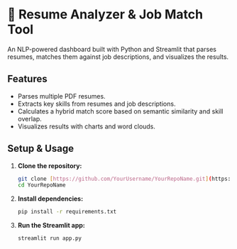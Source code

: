 # 📄 Resume Analyzer & Job Match Tool

An NLP-powered dashboard built with Python and Streamlit that parses resumes, matches them against job descriptions, and visualizes the results.

## Features

- Parses multiple PDF resumes.
- Extracts key skills from resumes and job descriptions.
- Calculates a hybrid match score based on semantic similarity and skill overlap.
- Visualizes results with charts and word clouds.

## Setup & Usage

1.  **Clone the repository:**
    ```bash
    git clone [https://github.com/YourUsername/YourRepoName.git](https://github.com/YourUsername/YourRepoName.git)
    cd YourRepoName
    ```
2.  **Install dependencies:**
    ```bash
    pip install -r requirements.txt
    ```
3.  **Run the Streamlit app:**
    ```bash
    streamlit run app.py
    ```